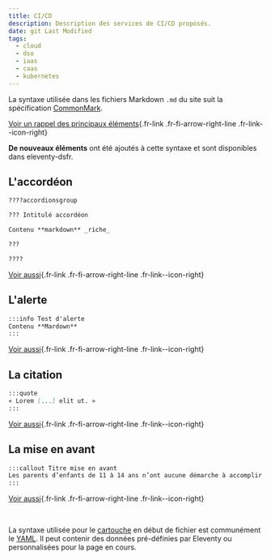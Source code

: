 ```yaml
---
title: CI/CD
description: Description des services de CI/CD proposés.
date: git Last Modified
tags:
  - cloud
  - dso
  - iaas
  - caas
  - kubernetes
---
```

La syntaxe utilisée dans les fichiers Markdown `.md` du site suit la spécification [CommonMark](https://commonmark.org/).

[Voir un rappel des principaux éléments](https://commonmark.org/help/){.fr-link .fr-fi-arrow-right-line .fr-link--icon-right}

**De nouveaux éléments** ont été ajoutés à cette syntaxe et sont disponibles dans eleventy-dsfr.

## L'accordéon

```md
????accordionsgroup

??? Intitulé accordéon

Contenu **markdown** _riche_

???

????
```
[Voir aussi](/fr/blog/accordeon/#exemple-d-utilisation-dans-un-fichier-markdown-md){.fr-link .fr-fi-arrow-right-line .fr-link--icon-right}

## L'alerte

```md
:::info Test d'alerte
Contenu **Mardown**
:::
```

[Voir aussi](/fr/blog/alerte/#exemple-d-utilisation-dans-un-fichier-markdown-md){.fr-link .fr-fi-arrow-right-line .fr-link--icon-right}

## La citation

```md
:::quote
« Lorem [...] elit ut. »
:::
```

[Voir aussi](/fr/blog/citation/#exemple-d-utilisation-dans-un-fichier-markdown-md){.fr-link .fr-fi-arrow-right-line .fr-link--icon-right}

## La mise en avant

```md
:::callout Titre mise en avant
Les parents d’enfants de 11 à 14 ans n’ont aucune démarche à accomplir : les CAF versent <strong>automatiquement</strong> l’ARS aux familles déjà allocataires qui remplissent les conditions.
:::
```

[Voir aussi](/fr/blog/mise-en-avant/#exemple-d-utilisation-dans-un-fichier-markdown-md){.fr-link .fr-fi-arrow-right-line .fr-link--icon-right}

<br>

La syntaxe utilisée pour le [cartouche](https://www.11ty.dev/docs/data-frontmatter/) en début de fichier est communément le [YAML](https://learnxinyminutes.com/docs/yaml/).
Il peut contenir des données pré-définies par Eleventy ou personnalisées pour la page en cours.